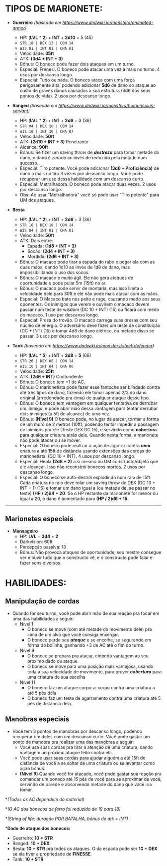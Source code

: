 # TIPOS DE MARIONETE:
- **Guerreiro** *(baseado em https://www.dndwiki.io/monsters/animated-armor)*
    + HP: (**LVL** * **2**) + **INT** + **2d10** + 5 (45)
    + `STR 18 | DEX 12 | CON 14`
    + `WIS 01 | INT 01 | CHA 01`
    + Velocidade: **35ft**
    + ATK: **(3d4 + INT + 3)**
    + Bônus: O boneco pode fazer dois ataques em um turno.
    + Especial: Frenesi. O boneco pode atacar uma vez a mais no turno. 4 usos por descanso longo.
    + Especial: Tudo ou nada. O boneco ataca com uma força perigosamente alta, podendo adicionar **5d6** de dano ao ataque ao custo de graves danos causados a sua estrutura (3d6 dos seus pontos de vida). 2 usos por descanso longo.

- **Ranged** *(baseado em https://www.dndwiki.io/monsters/homunculus-servant)*
    + HP: (**LVL** * **2**) + **INT** + **2d6** + 3 (36)
    + `STR 04 | DEX 18 | CON 14`
    + `WIS 10 | INT 10 | CHA 07`
    + Velocidade: **50ft**
    + ATK: **(2d10 + INT + 3)** Penetrante
    + Alcance: **90ft**
    + Bônus: Se fizer um saving throw de ***destreza*** para tomar metade do dano, o dano é zerado ao invés de reduzido pela metade num sucesso.
    + Especial: Tiro potente. Você pode adicionar **(3d6 + Proficiência)** de dano a mais no tiro 3 vezes por descanso longo. Você pode recuperar um uso dessa habilidade com um descanso curto.
    + Especial: Metralhadora. O boneco pode atacar duas vezes. 2 usos por descanso longo.
    + Obs: Ao usar "Metralhadora" você só pode usar "Tiro potente" para UM dos ataques.

- **Besta**
    + HP: (**LVL** * **2**) + **INT** + **2d6** + 3 (36)
    + `STR 16 | DEX 18 | CON 14`
    + `WIS 04 | INT 01 | CHA 01`
    + Velocidade: **50ft**
    + ATK: Dois entre:
        * Espada: **(1d8 + INT + 3)**
        * Socão: **(2d4 + INT + 3)**
        * Mordida: **(2d6 + INT + 3)**
    + Bônus: O macaco pode tirar a espada do rabo e pegar ela com as duas mãos, dando 1d10 ao invés de 1d8 de dano, mas impossibilitando o uso dos socos.
    + Bônus: O macaco é muito ágil. Ele não gera ataques de oportunidade e pode pular 5m (15ft) no ar.
    + Bônus: O macaco pode servir de montaria, mas isso limita a velocidade dele para 30ft e ele não pode mais atacar com as mãos.
    + Especial: O Macaco bate nos peito e ruge, causando medo aos seus oponentes. Os inimigos que verem e ouvirem o macaco devem passar num teste de wisdom (DC 10 + INT) (15) ou ficará com medo do macaco. 1 uso por descanso longo.
    + Especial: Presa do trovão. O macaco carrega suas presas com seu núcleo de energia. O adversário deve fazer um teste de constituição (DC + INT) (15) e tomar 4d8 de dano elétrico, ou metade disso se passar. 3 usos por descanso longo.

- **Tank** *(baseado em https://www.dndwiki.io/monsters/steel-defender)*
    + HP: (**LVL** * **5**) + **INT** + **2d8** + **5** (66)
    + `STR 20 | DEX 08 | CON 14`
    + `WIS 10 | INT 04 | CHA 06`
    + Velocidade: **25ft**
    + ATK: **(2d6 + INT)** Contundente
    + Bônus: O boneco tem +1 de AC.
    + Bônus: O marionetista pode fazer esse fantoche ser blindado contra até três tipos de dano, fazendo ele tomar apenas 2/3 do dano original (arredondado pra cima) de qualquer ataque desse tipo.
    + Bônus: O boneco tem vantagem em qualquer tentativa de derrubar um inimigo, e pode abrir mão dessa vantagem para tentar derrubar dois inimigos (a 5ft de alcance) de uma vez.
    + Bônus: **(Nível 9)** O boneco pode, no lugar de atacar, tormar a forma de um muro de 2 metros (10ft), podendo tentar impedir a passagem de inimigos por ele (Teste DEX DC 15), e servindo como **cobertura** para qualquer criatura atrás dele. Quando nesta forma, a marionete não pode atacar ou se mover.
    + Especial: O boneco pode realizar a ação de agarrar contra ***uma*** criatura a até 15ft de distância usando extensões das cordas do marionetista. (DC 10 + INT). 4 usos por descanso longo.
    + Especial: Heala **(2d8 + 2)** a si mesmo ou UM constructo/objeto que ele alcançar. Isso não reconstrói bonecos mortos. 2 usos por descanso longo.
    + Especial: O boneco se auto-destrói explodindo num raio de 15ft. Cada criatura no raio deve rolar um saving throw de DEX (DC 10 + INT + 1) (16) e tomar um dano igual a (ou metade de, se passar no teste) **(HP / 2)d4 + 20**. Se o HP restante da marionete for menor ou igual a 20, o dano é aumentado para **(HP / 2)d6 + 15**.

----
## Marionetes especiais

- **Mensageiro**
    + HP: **LVL** + **3d4** + **2**
    + Darkvision: 60ft
    + Percepção passiva: 18
    + Bônus: Não provoca ataques de oportunidade, seu mestre consegue ver e ouvir tudo que o constructo vê, e o constructo pode falar e fazer sons diversos.


# HABILIDADES:
## Manipulação de cordas
- Quando for seu turno, você pode abrir mão de sua reação pra focar em uma das habilidades a seguir:
    + Nível 1
        * O boneco se move (com até metade do movimento dele) pra cima de um alvo que você consiga enxergar.
        * O boneco perde seu ***ataque*** e se encolhe, se segurando em forma de bolinha, ganhando +3 de AC até o fim do turno.
    + Nível 9
        * O boneco se prepara pra atacar, obtendo vantagem ao seu próximo dado de ataque.
        * O boneco se move para uma posição mais vantajosa, usando toda a sua velocidade de movimento, para prover ***cobertura*** para uma criatura de sua escolha
    + Nível 11
        * O boneco faz um ataque corpo-a-corpo contra uma criatura a até 5 pés dela
        * O boneco faz um teste de agarramento contra uma criatura até 5 pés de distância dela.
## Manobras especiais
- Você tem 3 pontos de manobras por descanso longo, podendo recuperar um deles com um descanso curto. Você pode gastar um ponto de manobra pra realizar uma das manobras a seguir:
    + Você usa suas cordas pra tirar a atenção de uma criatura, dando vantagem ao próximo ataque feito contra ela.
    + Você pode usar suas cordas para ajudar alguém a até 15ft de distância de você a se soltar de uma criatura ou se levantar como ação bônus.
    + **(Nível 9)** Quando você for atacado, você pode gastar sua reação pra comandar um boneco até 15 pés de você para se aproximar de você, servindo de parede e absorvendo metade do dano que você iria tomar.


**(Todos os AC dependem do material)*

**(O AC dos bonecos de ferro foi reduzido de 19 para 18)*

**(String of life: duração POR BATALHA, bônus de atk = INT)*

***Dado de ataque dos bonecos:**
- Guerreiro: **10 + STR**
- Ranged: **10 + DEX**
- Besta: **10 + STR** pra todos os ataques. O da espada pode ser **10 + DEX** se ela tiver a propriedade de **FINESSE**.
- Tank: **10 + STR**

